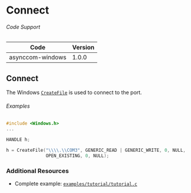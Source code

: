 # Connect

###### Code Support
| Code | Version |
| ---- | ------- |
| asynccom-windows | 1.0.0 |


## Connect
The Windows [`CreateFile`](http://msdn.microsoft.com/en-us/library/windows/desktop/aa363858.aspx) is used to connect to the port.

###### Examples
```c
#include <Windows.h>
...

HANDLE h;

h = CreateFile("\\\\.\\COM3", GENERIC_READ | GENERIC_WRITE, 0, NULL,
               OPEN_EXISTING, 0, NULL);
```


### Additional Resources
- Complete example: [`examples/tutorial/tutorial.c`](../examples/tutorial/tutorial.c)

